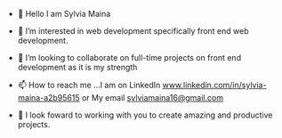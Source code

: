 - 👋 Hello I am Sylvia Maina
- 👀 I’m interested in web development specifically front end web development.
- 💞️ I’m looking to collaborate on full-time projects on front end development as it is my strength 
- 📫 How to reach me ...I am on LinkedIn www.linkedin.com/in/sylvia-maina-a2b95615 or My email sylviamaina16@gmail.com

- 🤗 I look foward to working with you to create amazing and productive projects.
